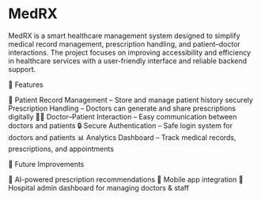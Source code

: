 # MedRX
MedRX is a smart healthcare management system designed to simplify medical record management, prescription handling, and patient–doctor interactions. The project focuses on improving accessibility and efficiency in healthcare services with a user-friendly interface and reliable backend support.

🚀 Features

📂 Patient Record Management – Store and manage patient history securely
 Prescription Handling – Doctors can generate and share prescriptions digitally
👨‍⚕️ Doctor–Patient Interaction – Easy communication between doctors and patients
🔒 Secure Authentication – Safe login system for doctors and patients
📊 Analytics Dashboard – Track medical records, prescriptions, and appointments

📌 Future Improvements

🧠 AI-powered prescription recommendations
📱 Mobile app integration
🏥 Hospital admin dashboard for managing doctors & staff

